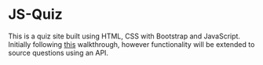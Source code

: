 # JS-Quiz

This is a quiz site built using HTML, CSS with Bootstrap and JavaScript. Initially following [this](https://www.youtube.com/watch?v=5TpZjNEUQI8) walkthrough, however functionality will be extended to source questions using an API.

